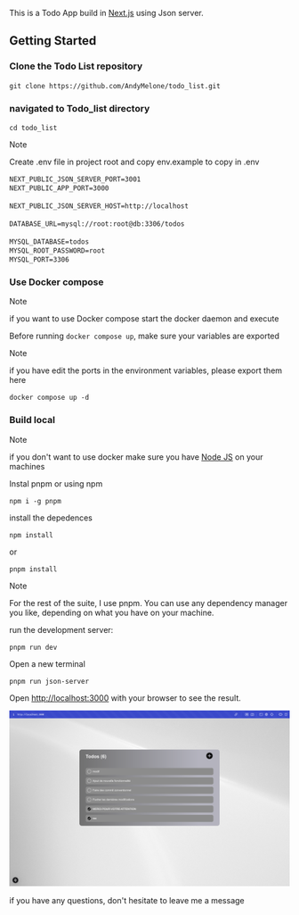 This is a Todo App build in [Next.js](https://nextjs.org) using Json server.

## Getting Started

### Clone the Todo List repository

    git clone https://github.com/AndyMelone/todo_list.git

### navigated to Todo_list directory

    cd todo_list

> [!NOTE]
> Create .env file in project root and copy env.example to copy in .env

    NEXT_PUBLIC_JSON_SERVER_PORT=3001
    NEXT_PUBLIC_APP_PORT=3000

    NEXT_PUBLIC_JSON_SERVER_HOST=http://localhost

    DATABASE_URL=mysql://root:root@db:3306/todos

    MYSQL_DATABASE=todos
    MYSQL_ROOT_PASSWORD=root
    MYSQL_PORT=3306

### Use Docker compose

> [!NOTE]
> if you want to use Docker compose start the docker daemon and execute

Before running `docker compose up`, make sure your variables are exported

> [!NOTE]
> if you have edit the ports in the environment variables, please export them here

    docker compose up -d

### Build local

> [!NOTE]
> if you don't want to use docker make sure you have [Node JS](https://nodejs.org/en) on your machines

Instal pnpm or using npm

    npm i -g pnpm

install the depedences

    npm install

or

    pnpm install

> [!NOTE]
> For the rest of the suite, I use pnpm. You can use any dependency manager you like, depending on what you have on your machine.

run the development server:

    pnpm run dev

Open a new terminal

    pnpm run json-server

Open [http://localhost:3000](http://localhost:3000) with your browser to see the result.

![Screenshot](screenshot.png)

if you have any questions, don't hesitate to leave me a message
